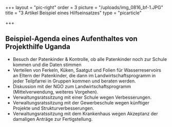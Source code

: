 +++
layout = "pic-right"
order = 3
picture = "/uploads/img_0816_bf-1.JPG"
title = "3 Artikel Beispiel eines Hilfseinsatzes"
type = "picarticle"

+++
## Beispiel-Agenda eines Aufenthaltes von Projekthilfe Uganda

* Besuch der Patenkinder & Kontrolle, ob alle Patenkinder noch zur Schule kommen und die Daten stimmen
* Verteilen von Ferkeln, Küken, Saatgut und Folien für Wasserreservoirs an Eltern der Patenkinder, die dann im Landwirtschaftsprogramm in jeder Teilpfarrei in Gruppen kommen und beraten werden.
* Diskussion mit der NGO zum Landwirtschaftsprogramm (Mittelverwendung, weiteres Vorgehen).
* Verwaltungsratssitzung mit einer Schule wegen Verbesserungen.
* Verwaltungsratssitzung mit der Gewerbeschule wegen künftiger Projekte und Strukturverbesserungen.
* Verwaltungsratssitzung mit dem Krankenhaus wegen Akzeptanz der damaligen Anträge zur Fertigstellung.
